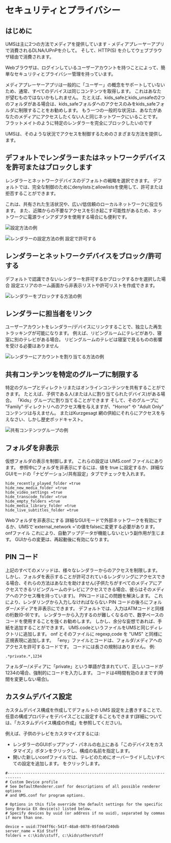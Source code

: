 # セキュリティとプライバシー

## はじめに

UMSは主に2つの方法でメディアを提供しています - メディアプレーヤーアプリで消費されるDLNA/UPnPを介して。 そして、HTTP(S) を介してウェブブラウザ経由で消費されます。

Webブラウザは、ログインしているユーザーアカウントを持つことによって、簡単なセキュリティとプライバシー管理を持っています。

メディアプレーヤーアプリは一般的に「ユーザー」の概念をサポートしていないため、通常、すべてのデバイスは同じコンテンツを取得します。 これはあなたが望むものではないかもしれません。 たとえば、kids_safeとkids_unsafeの2つのフォルダがある場合は、kids_safeフォルダへのアクセスのみをkids_safeフォルダに制限することをお勧めします。 もう一つの一般的な状況は、あなたがあなたのメディアにアクセスしたくない人と同じネットワークにいることです。 フラットメイトのように特定のレンダラーを完全にブロックしたいのです

UMSは、そのような状況でアクセスを制御するためのさまざまな方法を提供します。

## デフォルトでレンダラーまたはネットワークデバイスを許可またはブロックします
レンダラーとネットワークデバイスのデフォルトの戦略を選択できます。 デフォルトでは、完全な制御のためにdenylistsとallowlistsを使用して、許可または拒否することができます。

これは、共有された生活状況や、広い/低信頼のローカルネットワークに役立ちます。 また、近隣からの不要なアクセスを引き起こす可能性があるため、ネットワークに電源ラインアダプタを使用する場合にも便利です。

![設定方法の例](@site/docs/img/whats-new-in-v14-network-allowblock-preference.png)

![レンダラーの設定方法の例 設定で許可する](@site/docs/img/whats-new-in-v14-renderer-allow-preference.png)

## レンダラーとネットワークデバイスをブロック/許可する

デフォルトで認識できないレンダラーを許可するかブロックするかを選択した場合 設定エリアのホーム画面から非表示リストや許可リストを作成できます。

![レンダラーをブロックする方法の例](@site/docs/img/whats-new-in-v14-block-renderer.png)

## レンダラーに担当者をリンク

ユーザーアカウントをレンダラー/デバイスにリンクすることで、独立した再生トラッキングが可能になります。 例えば、リビングルームにテレビがあり、寝室に別のテレビがある場合。 リビングルームのテレビは寝室で見るものの影響を受ける必要はありません

![レンダラーにアカウントを割り当てる方法の例](@site/docs/img/whats-new-in-v14-assign-account-to-renderer.png)

## 共有コンテンツを特定のグループに制限する

特定のグループとディレクトリまたはオンラインコンテンツを共有することができます。 たとえば、子供である人(または人に割り当てられたデバイス)がある場合。 「Kids」グループに割り当てることができます そして、そのグループに "Family" ディレクトリへのアクセス権を与えますが、"Horror" や "Adult Only" コンテンツは与えません。 またはKurzgesagt 網の供給にそれらにアクセスを与えなさい、しかし歴史ポッドキャスト。

![共有コンテンツグループの例](@site/docs/img/whats-new-in-v14-shared-content-group.png)

## フォルダを非表示

仮想フォルダの表示を制御します。 これらの設定は UMS.conf ファイルにあります。 参照中にフォルダを非表示にするには、値を true に設定するか、詳細なGUIモードの「ナビゲーション/共有設定」タブでチェックを入れます。

```
hide_recently_played_folder =true
hide_new_media_folder =true
hide_video_settings =true
hide_transcode_folder =true
hide_empty_folders =true
hide_media_library_folder =true
hide_live_subtitles_folder =true
```

Webフォルダを非表示にする 詳細なGUIモードで外部ネットワークを有効にするか、UMSで`external_network ='の値をfalseに変更する必要があります。 onfファイル これにより、自動アップデータが機能しないという副作用が生じます。 GUIからの変更は、再起動後に有効になります。

## PIN コード

上記のすべてのメソッドは、様々なレンダラーからのアクセスを制限します。 しかし、フォルダを表示することが許可されているレンダリングにアクセスできる場合、それらの方法はあなたを助けません(子供たちがすべてのメディアにアクセスできるリビングルームのテレビにアクセスできる場合、彼らはそのメディアへのアクセス権を持っています)。 PINコードはこの問題を解決します。 これにより、レンダリングから入力しなければならない PIN コードの後ろにフォルダー/メディアを非表示にできます。 デフォルトでは、入力はATMコードと同様の桁数(0-9)です。 レンダラーから入力するのが難しくなるので、数字ベースのコードを使用することを強くお勧めします。 しかし、余分な妄想であれば、手紙を追加することができます。 UMS.codeというファイルをUMSと同じディレクトリに追加します。 onf とそのファイルに regexp,code を "UMS" と同様に正規表現に追加します。 「eny」ファイルとコードは、フォルダ/メディアへのアクセスを許可するコードです。 コードには長さの規制はありません。 例:
```
.*private.*,1234
```

フォルダー/メディアに「private」という単語が含まれていて、正しいコードが1234の場合、強制的にコードを入力します。 コードは4時間有効のままです(時間を変更しない場合)。

## カスタムデバイス設定

カスタムデバイス構成を作成してデフォルトの UMS 設定を上書きすることで、任意の構成プロパティをデバイスごとに設定することもできます(詳細については、「カスタムデバイス構成の作成」を参照してください)。

例えば、子供のテレビをカスタマイズするには:
- レンダラーのGUIポップアップ・パネルの右上にある「このデバイスをカスタマイズ」ボタンをクリックし、構成の名前を指定します。
- 開いた新しいconfファイルでは、テレビのためにオーバーライドしたいすべての設定を追加します。 をクリックします。
```
#----------------------------------------------------------------------------
# Custom Device profile
# See DefaultRenderer.conf for descriptions of all possible renderer options
# and UMS.conf for program options.

# Options in this file override the default settings for the specific Sony Bravia EX device(s) listed below.
# Specify devices by uuid (or address if no uuid), separated by commas if more than one.

device = uuid:7744ff6c-541f-48a8-0878-05fdebf240db
server_name = Kid Stuff
folders = c:\kids\stuff, c:\kids\otherstuff
```
